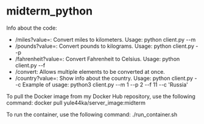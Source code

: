 # midterm_python
Info about the code:
- /miles?value=<number>: Convert miles to kilometers. Usage: python client.py --m <number>
- /pounds?value=<number>: Convert pounds to kilograms. Usage: python client.py --p <number>
- /fahrenheit?value=<number>: Convert Fahrenheit to Celsius. Usage: python client.py --f <number>
- /convert: Allows multiple elements to be converted at once. 
- /country?value=<country>: Show info about the country. Usage: python client.py --c <country>
Example of usage:
python3 client.py --m 1 --p 2 --f 11 --c 'Russia'

To pull the Docker image from my Docker Hub repository, use the following command:
docker pull yule44ka/server_image:midterm

To run the container, use the following command:
./run_container.sh
